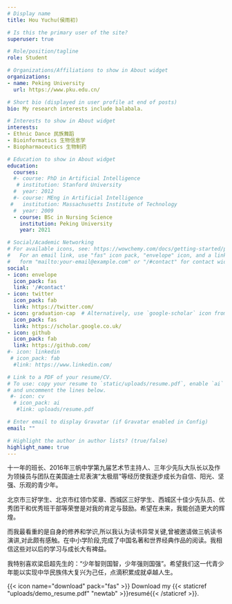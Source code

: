 ```yaml
---
# Display name
title: Hou Yuchu(侯雨初)

# Is this the primary user of the site?
superuser: true

# Role/position/tagline
role: Student

# Organizations/Affiliations to show in About widget
organizations:
- name: Peking University 
  url: https://www.pku.edu.cn/

# Short bio (displayed in user profile at end of posts)
bio: My research interests include balabala.

# Interests to show in About widget
interests:
- Ethnic Dance 民族舞蹈
- Bioinformatics 生物信息学
- Biopharmaceutics 生物制药

# Education to show in About widget
education:
  courses:
  #- course: PhD in Artificial Intelligence
   # institution: Stanford University
  #  year: 2012
  #- course: MEng in Artificial Intelligence
 #   institution: Massachusetts Institute of Technology
  #  year: 2009
  - course: BSc in Nursing Science 
    institution: Peking University 
    year: 2021

# Social/Academic Networking
# For available icons, see: https://wowchemy.com/docs/getting-started/page-builder/#icons
#   For an email link, use "fas" icon pack, "envelope" icon, and a link in the
#   form "mailto:your-email@example.com" or "/#contact" for contact widget.
social:
- icon: envelope
  icon_pack: fas
  link: '/#contact'
- icon: twitter
  icon_pack: fab
  link: https://twitter.com/
- icon: graduation-cap  # Alternatively, use `google-scholar` icon from `ai` icon pack
  icon_pack: fas
  link: https://scholar.google.co.uk/
- icon: github
  icon_pack: fab
  link: https://github.com/
#- icon: linkedin
 # icon_pack: fab
  #link: https://www.linkedin.com/

# Link to a PDF of your resume/CV.
# To use: copy your resume to `static/uploads/resume.pdf`, enable `ai` icons in `params.toml`, 
# and uncomment the lines below.
 #- icon: cv
  # icon_pack: ai
   #link: uploads/resume.pdf

# Enter email to display Gravatar (if Gravatar enabled in Config)
email: ""

# Highlight the author in author lists? (true/false)
highlight_name: true
---
```


十一年的班长、2016年三帆中学第九届艺术节主持人、三年少先队大队长以及作为领操员与团队在美国迪士尼表演“太极扇”等经历使我逐步成长为自信、阳光、坚强、乐观的青少年。

北京市三好学生、北京市红领巾奖章、西城区三好学生、西城区十佳少先队员、优秀团干和优秀班干部等荣誉是对我的肯定与鼓励。希望在未来，我能创造更大的辉煌。

而我最看重的是自身的修养和学识,所以我认为读书异常关键,曾被邀请做三帆读书演讲,对此颇有感触。在中小学阶段,完成了中国名著和世界经典作品的阅读。我相信这些对以后的学习与成长大有裨益。

我特别喜欢梁启超先生的：“少年智则国智，少年强则国强”。希望我们这一代青少年能以实现中华民族伟大复兴为己任，点滴积累成就卓越人生。

{{< icon name="download" pack="fas" >}} Download my {{< staticref "uploads/demo_resume.pdf" "newtab" >}}resumé{{< /staticref >}}.
